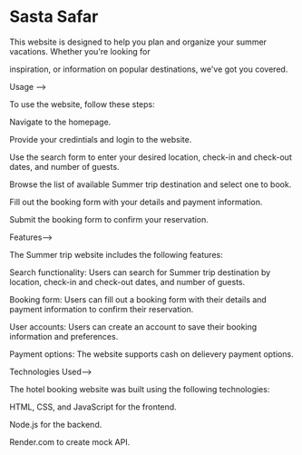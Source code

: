 # Sasta Safar

 This website is designed to help you plan and organize your summer vacations. Whether you're looking for

 inspiration, or information on popular destinations, we've got you covered.


<!-- ************************************** -->

Usage -->


To use the website, follow these steps:

Navigate to the homepage.

Provide your credintials and login to the website.

Use the search form to enter your desired location, check-in and check-out dates, and number of guests.

Browse the list of available Summer trip destination and select one to book.

Fill out the booking form with your details and payment information.

Submit the booking form to confirm your reservation. 


<!-- ************************************** -->



Features-->


The Summer trip website includes the following features:

Search functionality: Users can search for Summer trip destination by location, check-in and check-out dates, and number of guests.

Booking form: Users can fill out a booking form with their details and payment information to confirm their reservation.

User accounts: Users can create an account to save their booking information and preferences.

Payment options: The website supports cash on delievery payment options.


<!-- ************************************** -->



Technologies Used-->


The hotel booking website was built using the following technologies:

HTML, CSS, and JavaScript for the frontend.

Node.js for the backend.

Render.com to create mock API.


<!-- ************************************** -->


